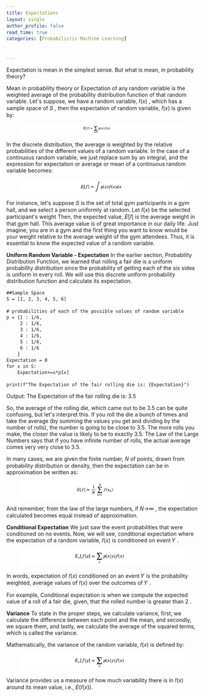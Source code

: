 ```yaml
---
title: Expectations
layout: single
author_profile: false
read_time: true
categories: [Probabilistic Machine Learning]


---
```

Expectation is mean in the simplest sense. But what is mean, in probability theory?

Mean in probability theory or Expectation of any random variable is the weighted average of the probability distribution function of that random variable. Let's suppose, we have a random variable,  𝑓(𝑥) , which has a sample space of  𝑆 , then the expectation of random variable,  𝑓(𝑥)  is given by:

<figure>
	<img src="/images/4_1.png">
	<figcaption></figcaption>
</figure>

In the discrete distribution, the average is weighted by the relative probabilities of the different values of a random variable. In the case of a continuous random variable, we just replace sum by an integral, and the expression for expectation or average or mean of a continuous random variable becomes:

<figure>
	<img src="/images/4_2.png">
	<figcaption></figcaption>
</figure>

For instance, let's suppose  𝑆  is the set of total gym participants in a gym hall, and we select a person uniformly at random. Let  𝑓(𝑥)  be the selected participant's weight Then, the expected value,  𝐸[𝑓]  is the average weight in that gym hall. This average value is of great importance in our daily life. Just imagine, you are in a gym and the first thing you want to know would be your weight relative to the average weight of the gym attendees. Thus, it is essential to know the expected value of a random variable.


__Uniform Random Variable - Expectation__
In the earlier section, Probability Distribution Function, we learned that rolling a fair die is a uniform probability distribution since the probability of getting each of the six sides is uniform in every roll. We will use this discrete uniform probability distribution function and calculate its expectation.

```
##Sample Space
S = [1, 2, 3, 4, 5, 6]

# probabilities of each of the possible values of random variable
p = {1 : 1/6, 
     2 : 1/6, 
     3 : 1/6, 
     4 : 1/6, 
     5 : 1/6, 
     6 : 1/6
    } 
Expectation = 0
for x in S:
    Expectation+=x*p[x]

print(f"The Expectation of the fair rolling die is: {Expectation}")
```
Output: The Expectation of the fair rolling die is: 3.5

So, the average of the rolling die, which came out to be 3.5 can be quite confusing, but let's interpret this. If you roll the die a bunch of times and take the average (by summing the values you get and dividing by the number of rolls), the number is going to be close to 3.5. The more rolls you make, the closer the value is likely to be to exactly 3.5. The Law of the Large Numbers says that if you have infinite number of rolls, the actual average comes very very close to 3.5.

In many cases, we are given the finite number,  𝑁  of points, drawn from probability distribution or density, then the expectation can be in approximation be written as:

<figure>
	<img src="/images/4_3.png">
	<figcaption></figcaption>
</figure>

And remember, from the law of the large numbers, if  𝑁→∞ , the expectation calculated becomes equal instead of approximation.

__Conditional Expectation__
We just saw the event probabilities that were conditioned on no events. Now, we will see, conditional expectation where the expectation of a random variable,  𝑓(𝑥)  is conditioned on event  𝑌 .

<figure>
	<img src="/images/4_4.png">
	<figcaption></figcaption>
</figure>

In words, expectation of  𝑓(𝑥)  conditioned on an event  𝑌  is the probability weighted, average values of  𝑓(𝑥)  over the outcomes of  𝑌 .

For example, Conditional expectation is when we compute the expected value of a roll of a fair die, given, that the rolled number is greater than  2 .

__Variance__
To state in the proper steps, we calculate variance, first, we calculate the difference between each point and the mean, and secondly, we square them, and lastly, we calculate the average of the squared terms, which is called the variance.

Mathematically, the variance of the random variable, 𝑓(𝑥) is defined by:

<figure>
	<img src="/images/4_4.png">
	<figcaption></figcaption>
</figure>

Variance provides us a measure of how much variability there is in  𝑓(𝑥)  around its mean value, i.e.,  𝐸(𝑓(𝑥)).
